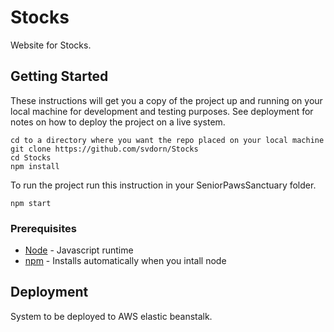 # Stocks
Website for Stocks.

## Getting Started

These instructions will get you a copy of the project up and running on your local machine for development and testing purposes. See deployment for notes on how to deploy the project on a live system.
```
cd to a directory where you want the repo placed on your local machine
git clone https://github.com/svdorn/Stocks
cd Stocks
npm install
```
To run the project run this instruction in your SeniorPawsSanctuary folder.
```
npm start
```
### Prerequisites

* [Node](https://nodejs.org/en/) - Javascript runtime
* [npm](https://www.npmjs.com/) - Installs automatically when you intall node

## Deployment

System to be deployed to AWS elastic beanstalk.
